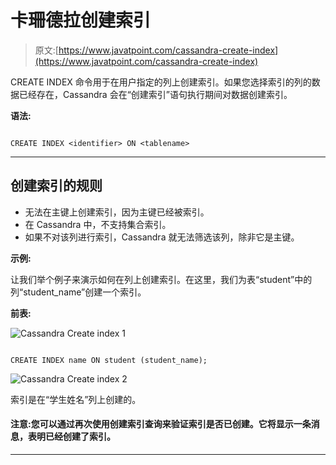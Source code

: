 # 卡珊德拉创建索引

> 原文:[https://www.javatpoint.com/cassandra-create-index](https://www.javatpoint.com/cassandra-create-index)

CREATE INDEX 命令用于在用户指定的列上创建索引。如果您选择索引的列的数据已经存在，Cassandra 会在“创建索引”语句执行期间对数据创建索引。

**语法:**

```

CREATE INDEX <identifier> ON <tablename> 

```

* * *

## 创建索引的规则

*   无法在主键上创建索引，因为主键已经被索引。
*   在 Cassandra 中，不支持集合索引。
*   如果不对该列进行索引，Cassandra 就无法筛选该列，除非它是主键。

**示例:**

让我们举个例子来演示如何在列上创建索引。在这里，我们为表“student”中的列“student_name”创建一个索引。

**前表:**

![Cassandra Create index 1](../Images/8333d9bbe58a755a8edd02f44db1e062.png)

```

CREATE INDEX name ON student (student_name); 

```

![Cassandra Create index 2](../Images/a93348a70a4bfb11aac6fc01ef2f1dba.png)

索引是在“学生姓名”列上创建的。

#### 注意:您可以通过再次使用创建索引查询来验证索引是否已创建。它将显示一条消息，表明已经创建了索引。

* * *
